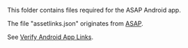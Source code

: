 This folder contains files required for the ASAP Android app.

The file "assetlinks.json" originates from [ASAP](https://asap.sourceforge.net/.well-known/assetlinks.json).

See [Verify Android App Links](https://developer.android.com/training/app-links/verify-android-applinks).
